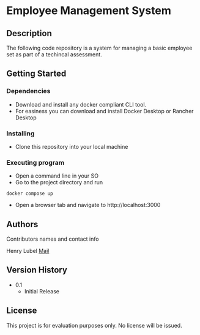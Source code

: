 # Employee Management System

## Description

The following code repository is a system for managing a basic employee set
as part of a techincal assessment.

## Getting Started

### Dependencies

* Download and install any docker compliant CLI tool.
* For easiness you can download and install Docker Desktop or Rancher Desktop

### Installing

* Clone this repository into your local machine

### Executing program

* Open a command line in your SO
* Go to the project directory and run 

```
docker compose up
```

* Open a browser tab and navigate to http://localhost:3000

## Authors

Contributors names and contact info

Henry Lubel [Mail](mailto:henrylubel@gmail.com)

## Version History

* 0.1
    * Initial Release

## License

This project is for evaluation purposes only. No license will be issued.